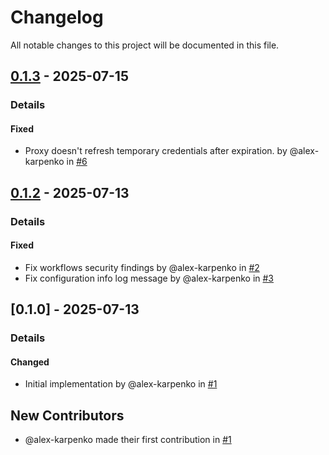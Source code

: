 # Changelog

All notable changes to this project will be documented in this file.

## [0.1.3] - 2025-07-15
### Details
#### Fixed
- Proxy doesn't refresh temporary credentials after expiration. by @alex-karpenko in [#6](https://github.com/alex-karpenko/aws-sigv4-proxy/pull/6)

## [0.1.2] - 2025-07-13
### Details
#### Fixed
- Fix workflows security findings by @alex-karpenko in [#2](https://github.com/alex-karpenko/aws-sigv4-proxy/pull/2)
- Fix configuration info log message by @alex-karpenko in [#3](https://github.com/alex-karpenko/aws-sigv4-proxy/pull/3)

## [0.1.0] - 2025-07-13
### Details
#### Changed
- Initial implementation by @alex-karpenko in [#1](https://github.com/alex-karpenko/aws-sigv4-proxy/pull/1)

## New Contributors
* @alex-karpenko made their first contribution in [#1](https://github.com/alex-karpenko/aws-sigv4-proxy/pull/1)

[0.1.3]: https://github.com/alex-karpenko/aws-sigv4-proxy/compare/v0.1.2..v0.1.3
[0.1.2]: https://github.com/alex-karpenko/aws-sigv4-proxy/compare/v0.1.0..v0.1.2

<!-- generated by git-cliff -->
